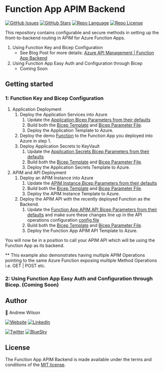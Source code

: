 # Function App APIM Backend

[![GitHub Issues][badge_issues]][link_issues]
[![GitHub Stars][badge_repo_stars]][link_repo]
[![Repo Language][badge_language]][link_repo]
[![Repo License][badge_license]][link_repo]

[badge_issues]: https://img.shields.io/github/issues/Andrew-D-Wilson/Function-App-APIM-Backend?style=for-the-badge
[link_issues]: https://github.com/Andrew-D-Wilson/Function-App-APIM-Backend/issues
[badge_repo_stars]: https://img.shields.io/github/stars/Andrew-D-Wilson/Function-App-APIM-Backend?logo=github&style=for-the-badge
[badge_language]: https://img.shields.io/badge/language-Bicep/CSharp-blue?style=for-the-badge
[badge_license]: https://img.shields.io/github/license/Andrew-D-Wilson/Function-App-APIM-Backend?style=for-the-badge
[link_repo]: https://github.com/Andrew-D-Wilson/Function-App-APIM-Backend

This repository contains configurable and secure methods in setting up the front-to-backend routing in APIM for Azure Function Apps.
1. Using Function Key and Bicep Configuration
   - See Blog Post for more details: [Azure API Management | Function App Backend](https://andrewilson.co.uk/post/2024/10/function-app-apim-backend/)
2. Using Function App Easy Auth and Configuration through Bicep
   - Coming Soon
## Getting started
### 1: Function Key and Bicep Configuration

1. Application Deployment
   1. Deploy the Application Services into Azure
      1. Update the [Application Bicep Parameters from their defaults](https://github.com/Andrew-D-Wilson/Function-App-APIM-Backend/blob/main/Bicep/Application/application.azuredeploy.bicepparam)
      2. Build both the [Bicep Template](https://github.com/Andrew-D-Wilson/Function-App-APIM-Backend/blob/main/Bicep/Application/application.azuredeploy.bicep) and [Bicep Parameter File](https://github.com/Andrew-D-Wilson/Function-App-APIM-Backend/blob/main/Bicep/Application/application.azuredeploy.bicepparam).
      3. Deploy the Application Template to Azure.
   2. Deploy the demo [Function](https://github.com/Andrew-D-Wilson/Function-App-APIM-Backend/tree/main/Application) to the Function App you deployed into Azure in step 1.
   3. Deploy Application Secrets to KeyVault
      1.  Update the [Application Secrets Bicep Parameters from their defaults](https://github.com/Andrew-D-Wilson/Function-App-APIM-Backend/blob/main/Bicep/Application/applicationSecrets.azuredeploy.bicepparam)
      2. Build both the [Bicep Template](https://github.com/Andrew-D-Wilson/Function-App-APIM-Backend/blob/main/Bicep/Application/applicationSecrets.azuredeploy.bicep) and [Bicep Parameter File](https://github.com/Andrew-D-Wilson/Function-App-APIM-Backend/blob/main/Bicep/Application/applicationSecrets.azuredeploy.bicepparam).
      3. Deploy the Application Secrets Template to Azure.
2. APIM and API Deployment
   1. Deploy an APIM Instance into Azure
      1. Update the [APIM Instance Bicep Parameters from their defaults](https://github.com/Andrew-D-Wilson/Function-App-APIM-Backend/blob/main/Bicep/API/apimInstance.azuredeploy.bicepparam)
      2. Build both the [Bicep Template](https://github.com/Andrew-D-Wilson/Function-App-APIM-Backend/blob/main/Bicep/API/apimInstance.azuredeploy.bicep) and [Bicep Parameter File](https://github.com/Andrew-D-Wilson/Function-App-APIM-Backend/blob/main/Bicep/API/apimInstance.azuredeploy.bicepparam).
      3. Deploy the APIM Instance Template to Azure.
   2. Deploy the APIM API with the recently deployed Function as the Backend.
      1. Update the [Function App APIM API Bicep Parameters from their defaults](https://github.com/Andrew-D-Wilson/Function-App-APIM-Backend/blob/main/Bicep/API/functionAppApimAPI.azuredeploy.bicepparam) and make sure these changes line up in the API operations configuration [config file](https://github.com/Andrew-D-Wilson/Function-App-APIM-Backend/blob/main/Bicep/API/apimApiConfigurations/helloWorldApiOperationsConfiguration.json)
      2. Build both the [Bicep Template](https://github.com/Andrew-D-Wilson/Function-App-APIM-Backend/blob/main/Bicep/API/functionAppApimAPI.azuredeploy.bicep) and [Bicep Parameter File](https://github.com/Andrew-D-Wilson/Function-App-APIM-Backend/blob/main/Bicep/API/functionAppApimAPI.azuredeploy.bicepparam).
      3. Deploy the Function App APIM API Template to Azure.

You will now be in a position to call your APIM API which will be using the Function App as its backend.

** This example also demonstrates having multiple APIM Operations pointing to the same Azure Function exposing multiple Method Operations i.e. GET | POST etc.

### 2: Using Function App Easy Auth and Configuration through Bicep. (Coming Soon)

## Author
👤 Andrew Wilson

[![Website][badge_blog]][link_blog]
[![LinkedIn][badge_linkedin]][link_linkedin]

[![Twitter][badge_twitter]][link_twitter]
[![BlueSky][badge_bluesky]][link_bluesky]


## License
The Function App APIM Backend is made available under the terms and conditions of the [MIT license](LICENSE).

[badge_blog]: https://img.shields.io/badge/blog-andrewilson.co.uk-blue?style=for-the-badge
[link_blog]: https://andrewilson.co.uk/

[badge_linkedin]: https://img.shields.io/badge/LinkedIn-Andrew%20Wilson-blue?style=for-the-badge&logo=linkedin
[link_linkedin]: https://www.linkedin.com/in/andrew-wilson-792345106

[badge_twitter]: https://img.shields.io/badge/follow-%40Andrew__DWilson-blue?logo=twitter&style=for-the-badge&logoColor=white
[link_twitter]: https://twitter.com/Andrew_DWilson

[badge_bluesky]: https://img.shields.io/badge/Bluesky-%40andrewilson.co.uk-blue?logo=bluesky&style=for-the-badge&logoColor=white
[link_bluesky]: https://bsky.app/profile/andrewilson.co.uk
